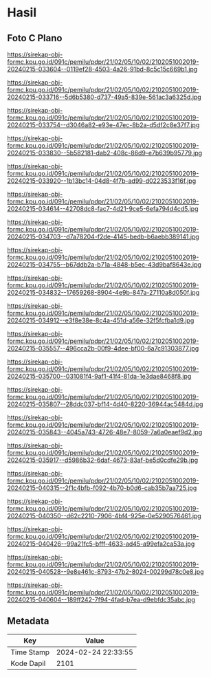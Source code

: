 # Hasil

## Foto C Plano

https://sirekap-obj-formc.kpu.go.id/091c/pemilu/pdpr/21/02/05/10/02/2102051002019-20240215-033604--0119ef28-4503-4a26-91bd-8c5c15c669b1.jpg

https://sirekap-obj-formc.kpu.go.id/091c/pemilu/pdpr/21/02/05/10/02/2102051002019-20240215-033716--5d6b5380-d737-49a5-839e-561ac3a6325d.jpg

https://sirekap-obj-formc.kpu.go.id/091c/pemilu/pdpr/21/02/05/10/02/2102051002019-20240215-033754--d3046a82-e93e-47ec-8b2a-d5df2c8e37f7.jpg

https://sirekap-obj-formc.kpu.go.id/091c/pemilu/pdpr/21/02/05/10/02/2102051002019-20240215-033830--5b582181-dab2-408c-86d9-e7b639b95779.jpg

https://sirekap-obj-formc.kpu.go.id/091c/pemilu/pdpr/21/02/05/10/02/2102051002019-20240215-033920--1b13bc14-04d8-4f7b-ad99-d0223533f16f.jpg

https://sirekap-obj-formc.kpu.go.id/091c/pemilu/pdpr/21/02/05/10/02/2102051002019-20240215-034614--42708dc8-fac7-4d21-9ce5-6efa794d4cd5.jpg

https://sirekap-obj-formc.kpu.go.id/091c/pemilu/pdpr/21/02/05/10/02/2102051002019-20240215-034703--d7a78204-f2de-4145-bedb-b6aebb389141.jpg

https://sirekap-obj-formc.kpu.go.id/091c/pemilu/pdpr/21/02/05/10/02/2102051002019-20240215-034755--b67ddb2a-b71a-4848-b5ec-43d9baf8643e.jpg

https://sirekap-obj-formc.kpu.go.id/091c/pemilu/pdpr/21/02/05/10/02/2102051002019-20240215-034832--17659268-8904-4e9b-847a-27110a8d050f.jpg

https://sirekap-obj-formc.kpu.go.id/091c/pemilu/pdpr/21/02/05/10/02/2102051002019-20240215-034912--e3f8e38e-8c4a-451d-a56e-32f5fcfba1d9.jpg

https://sirekap-obj-formc.kpu.go.id/091c/pemilu/pdpr/21/02/05/10/02/2102051002019-20240215-035557--496cca2b-00f9-4dee-bf00-6a7c91303877.jpg

https://sirekap-obj-formc.kpu.go.id/091c/pemilu/pdpr/21/02/05/10/02/2102051002019-20240215-035700--031081f4-9af1-41f4-81da-1e3dae8468f8.jpg

https://sirekap-obj-formc.kpu.go.id/091c/pemilu/pdpr/21/02/05/10/02/2102051002019-20240215-035807--28ddc037-bf14-4d40-8220-36944ac5484d.jpg

https://sirekap-obj-formc.kpu.go.id/091c/pemilu/pdpr/21/02/05/10/02/2102051002019-20240215-035843--4045a743-4726-48e7-8059-7a6a0eaef9d2.jpg

https://sirekap-obj-formc.kpu.go.id/091c/pemilu/pdpr/21/02/05/10/02/2102051002019-20240215-035917--d5986b32-6daf-4673-83af-be5d0cdfe29b.jpg

https://sirekap-obj-formc.kpu.go.id/091c/pemilu/pdpr/21/02/05/10/02/2102051002019-20240215-040315--2f1c4bfb-f092-4b70-b0d6-cab35b7aa725.jpg

https://sirekap-obj-formc.kpu.go.id/091c/pemilu/pdpr/21/02/05/10/02/2102051002019-20240215-040350--d62c2210-7906-4bf4-925e-0e5290576461.jpg

https://sirekap-obj-formc.kpu.go.id/091c/pemilu/pdpr/21/02/05/10/02/2102051002019-20240215-040426--99a21fc5-bfff-4633-ad45-a99efa2ca53a.jpg

https://sirekap-obj-formc.kpu.go.id/091c/pemilu/pdpr/21/02/05/10/02/2102051002019-20240215-040528--9e8e461c-8793-47b2-8024-00299d78c0e8.jpg

https://sirekap-obj-formc.kpu.go.id/091c/pemilu/pdpr/21/02/05/10/02/2102051002019-20240215-040604--189ff242-7f94-4fad-b7ea-d9ebfdc35abc.jpg


## Metadata

| Key        | Value               |
| ---------- | ------------------- |
| Time Stamp | 2024-02-24 22:33:55 |
| Kode Dapil | 2101                |



